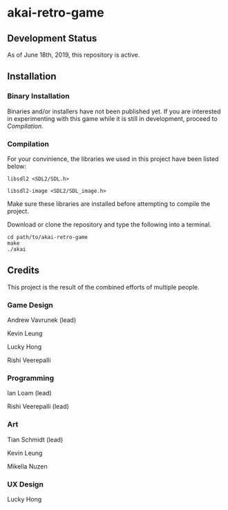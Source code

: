 # akai-retro-game

## Development Status

As of June 18th, 2019, this repository is active.

## Installation

### Binary Installation

Binaries and/or installers have not been published yet. If you are interested in experimenting with this game while it is still in development, proceed to *Compilation*.

### Compilation

For your convinience, the libraries we used in this project have been listed below:

`libsdl2 <SDL2/SDL.h>`

`libsdl2-image <SDL2/SDL_image.h>`

Make sure these libraries are installed before attempting to compile the project.

Download or clone the repository and type the following into a terminal.

```
cd path/to/akai-retro-game
make
./akai
```

## Credits

This project is the result of the combined efforts of multiple people.

### Game Design

Andrew Vavrunek (lead)

Kevin Leung

Lucky Hong

Rishi Veerepalli

### Programming

Ian Loam (lead)

Rishi Veerepalli (lead)

### Art

Tian Schmidt (lead)

Kevin Leung

Mikella Nuzen

### UX Design

Lucky Hong